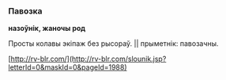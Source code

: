 ### Павозка
**назоўнік, жаночы род**

Просты колавы экіпаж без рысораў. || прыметнік: павозачны.

<a rel="author">[http://rv-blr.com/](http://rv-blr.com/slounik.jsp?letterId=0&maskId=0&pageId=1988)</a>
